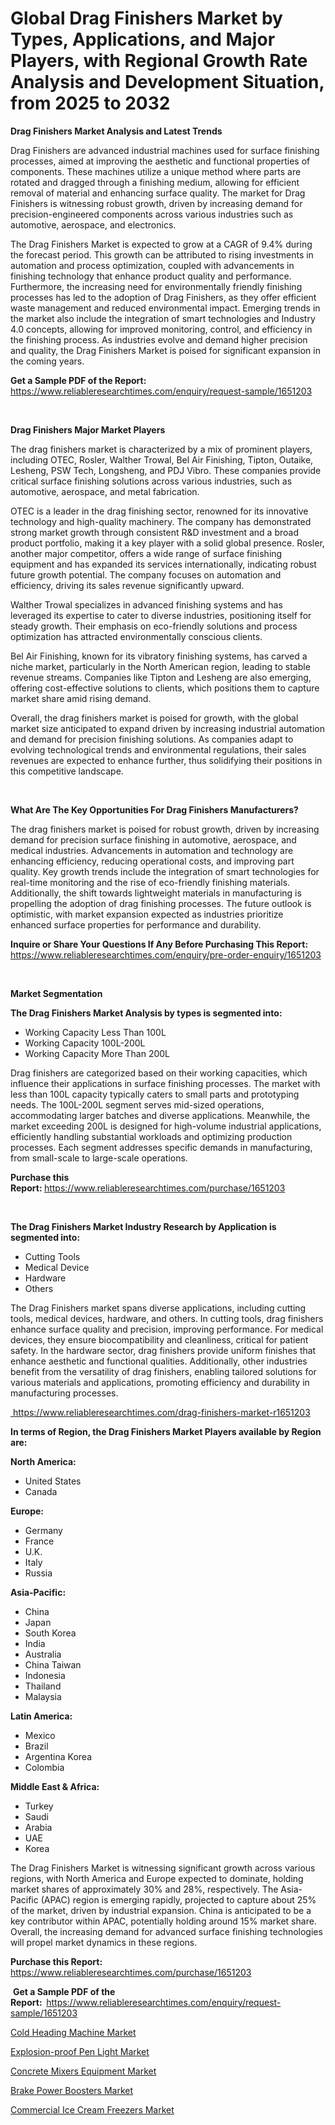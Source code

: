<p><h1>Global Drag Finishers Market by Types, Applications, and Major Players, with Regional Growth Rate Analysis and Development Situation, from 2025 to 2032</h1></p><p><strong>Drag Finishers Market Analysis and Latest Trends</strong></p>
<p><p>Drag Finishers are advanced industrial machines used for surface finishing processes, aimed at improving the aesthetic and functional properties of components. These machines utilize a unique method where parts are rotated and dragged through a finishing medium, allowing for efficient removal of material and enhancing surface quality. The market for Drag Finishers is witnessing robust growth, driven by increasing demand for precision-engineered components across various industries such as automotive, aerospace, and electronics.</p><p>The Drag Finishers Market is expected to grow at a CAGR of 9.4% during the forecast period. This growth can be attributed to rising investments in automation and process optimization, coupled with advancements in finishing technology that enhance product quality and performance. Furthermore, the increasing need for environmentally friendly finishing processes has led to the adoption of Drag Finishers, as they offer efficient waste management and reduced environmental impact. Emerging trends in the market also include the integration of smart technologies and Industry 4.0 concepts, allowing for improved monitoring, control, and efficiency in the finishing process. As industries evolve and demand higher precision and quality, the Drag Finishers Market is poised for significant expansion in the coming years.</p></p>
<p><strong>Get a Sample PDF of the Report:&nbsp;</strong> <a href="https://www.reliableresearchtimes.com/enquiry/request-sample/1651203?utm_campaign=2748&utm_medium=2&utm_source=Github&utm_content=ia&utm_term=23032025&utm_id=drag-finishers">https://www.reliableresearchtimes.com/enquiry/request-sample/1651203</a></p>
<p>&nbsp;</p>
<p><strong>Drag Finishers Major Market Players</strong></p>
<p><p>The drag finishers market is characterized by a mix of prominent players, including OTEC, Rosler, Walther Trowal, Bel Air Finishing, Tipton, Outaike, Lesheng, PSW Tech, Longsheng, and PDJ Vibro. These companies provide critical surface finishing solutions across various industries, such as automotive, aerospace, and metal fabrication.</p><p>OTEC is a leader in the drag finishing sector, renowned for its innovative technology and high-quality machinery. The company has demonstrated strong market growth through consistent R&D investment and a broad product portfolio, making it a key player with a solid global presence. Rosler, another major competitor, offers a wide range of surface finishing equipment and has expanded its services internationally, indicating robust future growth potential. The company focuses on automation and efficiency, driving its sales revenue significantly upward.</p><p>Walther Trowal specializes in advanced finishing systems and has leveraged its expertise to cater to diverse industries, positioning itself for steady growth. Their emphasis on eco-friendly solutions and process optimization has attracted environmentally conscious clients.</p><p>Bel Air Finishing, known for its vibratory finishing systems, has carved a niche market, particularly in the North American region, leading to stable revenue streams. Companies like Tipton and Lesheng are also emerging, offering cost-effective solutions to clients, which positions them to capture market share amid rising demand.</p><p>Overall, the drag finishers market is poised for growth, with the global market size anticipated to expand driven by increasing industrial automation and demand for precision finishing solutions. As companies adapt to evolving technological trends and environmental regulations, their sales revenues are expected to enhance further, thus solidifying their positions in this competitive landscape.</p></p>
<p>&nbsp;</p>
<p><strong>What Are The Key Opportunities For Drag Finishers Manufacturers?</strong></p>
<p><p>The drag finishers market is poised for robust growth, driven by increasing demand for precision surface finishing in automotive, aerospace, and medical industries. Advancements in automation and technology are enhancing efficiency, reducing operational costs, and improving part quality. Key growth trends include the integration of smart technologies for real-time monitoring and the rise of eco-friendly finishing materials. Additionally, the shift towards lightweight materials in manufacturing is propelling the adoption of drag finishing processes. The future outlook is optimistic, with market expansion expected as industries prioritize enhanced surface properties for performance and durability.</p></p>
<p><strong>Inquire or Share Your Questions If Any Before Purchasing This Report:</strong> <a href="https://www.reliableresearchtimes.com/enquiry/pre-order-enquiry/1651203?utm_campaign=2748&utm_medium=2&utm_source=Github&utm_content=ia&utm_term=23032025&utm_id=drag-finishers">https://www.reliableresearchtimes.com/enquiry/pre-order-enquiry/1651203</a></p>
<p>&nbsp;</p>
<p><strong>Market Segmentation</strong></p>
<p><strong>The Drag Finishers Market Analysis by types is segmented into:</strong></p>
<p><ul><li>Working Capacity Less Than 100L</li><li>Working Capacity 100L-200L</li><li>Working Capacity More Than 200L</li></ul></p>
<p><p>Drag finishers are categorized based on their working capacities, which influence their applications in surface finishing processes. The market with less than 100L capacity typically caters to small parts and prototyping needs. The 100L-200L segment serves mid-sized operations, accommodating larger batches and diverse applications. Meanwhile, the market exceeding 200L is designed for high-volume industrial applications, efficiently handling substantial workloads and optimizing production processes. Each segment addresses specific demands in manufacturing, from small-scale to large-scale operations.</p></p>
<p><strong>Purchase this Report:&nbsp;</strong><a href="https://www.reliableresearchtimes.com/purchase/1651203?utm_campaign=2748&utm_medium=2&utm_source=Github&utm_content=ia&utm_term=23032025&utm_id=drag-finishers">https://www.reliableresearchtimes.com/purchase/1651203</a></p>
<p>&nbsp;</p>
<p><strong>The Drag Finishers Market Industry Research by Application is segmented into:</strong></p>
<p><ul><li>Cutting Tools</li><li>Medical Device</li><li>Hardware</li><li>Others</li></ul></p>
<p><p>The Drag Finishers market spans diverse applications, including cutting tools, medical devices, hardware, and others. In cutting tools, drag finishers enhance surface quality and precision, improving performance. For medical devices, they ensure biocompatibility and cleanliness, critical for patient safety. In the hardware sector, drag finishers provide uniform finishes that enhance aesthetic and functional qualities. Additionally, other industries benefit from the versatility of drag finishers, enabling tailored solutions for various materials and applications, promoting efficiency and durability in manufacturing processes.</p></p>
<p><a href="https://www.reliableresearchtimes.com/drag-finishers-market-r1651203?utm_campaign=2748&utm_medium=2&utm_source=Github&utm_content=ia&utm_term=23032025&utm_id=drag-finishers">&nbsp;https://www.reliableresearchtimes.com/drag-finishers-market-r1651203</a></p>
<p><strong>In terms of Region, the Drag Finishers Market Players available by Region are:</strong></p>
<p>
    <p> <strong> North America: </strong>
        <ul>
            <li>United States</li>
            <li>Canada</li>
        </ul>
        </p> 
    <p> <strong> Europe: </strong>
        <ul>
            <li>Germany</li>
            <li>France</li>
            <li>U.K.</li>
            <li>Italy</li>
            <li>Russia</li>
        </ul>
        </p> 
    <p> <strong> Asia-Pacific: </strong>
        <ul>
            <li>China</li>
            <li>Japan</li>
            <li>South Korea</li>
            <li>India</li>
            <li>Australia</li>
            <li>China Taiwan</li>
            <li>Indonesia</li>
            <li>Thailand</li>
            <li>Malaysia</li>
        </ul>
        </p> 
    <p> <strong> Latin America: </strong>
        <ul>
            <li>Mexico</li>
            <li>Brazil</li>
            <li>Argentina Korea</li>
            <li>Colombia</li>
        </ul>
        </p> 
    <p> <strong> Middle East & Africa: </strong>
        <ul>
            <li>Turkey</li>
            <li>Saudi</li>
            <li>Arabia</li>
            <li>UAE</li>
            <li>Korea</li>
        </ul>
    </p>
    </p>
<p><p>The Drag Finishers Market is witnessing significant growth across various regions, with North America and Europe expected to dominate, holding market shares of approximately 30% and 28%, respectively. The Asia-Pacific (APAC) region is emerging rapidly, projected to capture about 25% of the market, driven by industrial expansion. China is anticipated to be a key contributor within APAC, potentially holding around 15% market share. Overall, the increasing demand for advanced surface finishing technologies will propel market dynamics in these regions.</p></p>
<p><strong>Purchase this Report: </strong><a href="https://www.reliableresearchtimes.com/purchase/1651203?utm_campaign=2748&utm_medium=2&utm_source=Github&utm_content=ia&utm_term=23032025&utm_id=drag-finishers">https://www.reliableresearchtimes.com/purchase/1651203</a></p>
<p>&nbsp;<strong>Get a Sample PDF of the Report:&nbsp;&nbsp;</strong><a href="https://www.reliableresearchtimes.com/enquiry/request-sample/1651203?utm_campaign=2748&utm_medium=2&utm_source=Github&utm_content=ia&utm_term=23032025&utm_id=drag-finishers">https://www.reliableresearchtimes.com/enquiry/request-sample/1651203</a></p>
<p><strong></strong></p>
<p><p><a href="https://www.linkedin.com/pulse/key-trends-revenue-potential-global-cold-heading-machine-9pdgf?utm_campaign=2748&utm_medium=2&utm_source=Github&utm_content=ia&utm_term=23032025&utm_id=drag-finishers">Cold Heading Machine Market</a></p><p><a href="https://github.com/abuugjetaj/Market-Research-Report-List-1/blob/main/explosion-proof-pen-light-market.md?utm_campaign=2748&utm_medium=2&utm_source=Github&utm_content=ia&utm_term=23032025&utm_id=drag-finishers">Explosion-proof Pen Light Market</a></p><p><a href="https://www.linkedin.com/pulse/global-concrete-mixers-equipment-market-future-trends-w9jgf?utm_campaign=2748&utm_medium=2&utm_source=Github&utm_content=ia&utm_term=23032025&utm_id=drag-finishers">Concrete Mixers Equipment Market</a></p><p><a href="https://www.linkedin.com/pulse/top-reasons-behind-brake-power-boosters-market-growth-88-cagr-67nof?utm_campaign=2748&utm_medium=2&utm_source=Github&utm_content=ia&utm_term=23032025&utm_id=drag-finishers">Brake Power Boosters Market</a></p><p><a href="https://www.linkedin.com/pulse/commercial-ice-cream-freezers-market-study-industry-overview-asjsf?utm_campaign=2748&utm_medium=2&utm_source=Github&utm_content=ia&utm_term=23032025&utm_id=drag-finishers">Commercial Ice Cream Freezers Market</a></p></p>